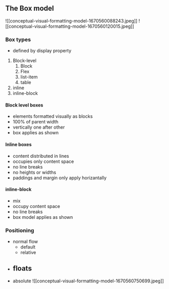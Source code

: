 ## The Box model

![[conceptual-visual-formatting-model-1670560088243.jpeg]]
![[conceptual-visual-formatting-model-1670560120015.jpeg]]

### Box types
- defined by display property
1. Block-level
	1. Block
	2. Flex
	3. list-item
	4. table
2. inline
3. inline-block

#### Block level boxes
- elements formatted visually as blocks
- 100% of parent width
- vertically one after other
- box applies as shown

#### Inline boxes
- content distributed in lines
- occupies only content space
- no line breaks
- no heights or widths
- paddings and margin only apply horizantally

#### inline-block
- mix
- occupy content space
- no line breaks
- box model applies as shown

### Positioning
- normal flow
	- default
	- relative
- floats
	- 
- absolute
![[conceptual-visual-formatting-model-1670560750699.jpeg]]